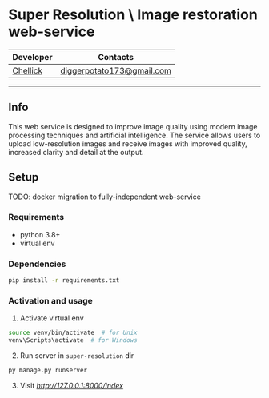 # Super Resolution \ Image restoration web-service

|Developer|Contacts|
|---------|--------|
|[Chellick](https://github.com/chellick)|<diggerpotato173@gmail.com>|

------------------------------

## Info

This web service is designed to improve image quality using modern image processing techniques and artificial intelligence. The service allows users to upload low-resolution images and receive images with improved quality, increased clarity and detail at the output.

## Setup

TODO: docker migration to fully-independent web-service

### Requirements

* python 3.8+
* virtual env

### Dependencies

```sh
pip install -r requirements.txt
```

### Activation and usage

1. Activate virtual env

```sh
source venv/bin/activate  # for Unix
venv\Scripts\activate  # for Windows
```

2. Run server in ```super-resolution``` dir

```sh
py manage.py runserver
```

3. Visit _<http://127.0.0.1:8000/index>_
